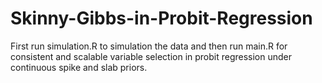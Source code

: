 # Skinny-Gibbs-in-Probit-Regression

First run simulation.R to simulation the data and then run main.R for consistent and scalable variable selection in probit regression under continuous spike and slab priors.
